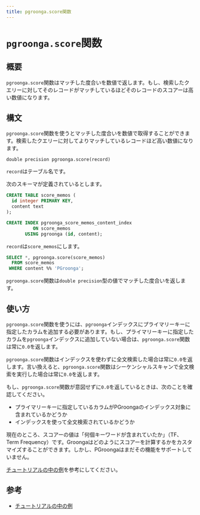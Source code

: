 ```yaml
---
title: pgroonga.score関数
---
```


# `pgroonga.score`関数

## 概要

`pgroonga.score`関数はマッチした度合いを数値で返します。もし、検索したクエリーに対してそのレコードがマッチしているほどそのレコードのスコアーは高い数値になります。

## 構文

`pgroonga.score`関数を使うとマッチした度合いを数値で取得することができます。検索したクエリーに対してよりマッチしているレコードほど高い数値になります。

```text
double precision pgroonga.score(record)
```

`record`はテーブル名です。

次のスキーマが定義されているとします。

```sql
CREATE TABLE score_memos (
  id integer PRIMARY KEY,
  content text
);

CREATE INDEX pgroonga_score_memos_content_index
          ON score_memos
       USING pgroonga (id, content);
```

`record`は`score_memos`にします。

```sql
SELECT *, pgroonga.score(score_memos)
  FROM score_memos
 WHERE content %% 'PGroonga';
```

`pgroonga.score`関数は`double precision`型の値でマッチした度合いを返します。

## 使い方

`pgroonga.score`関数を使うには、`pgroonga`インデックスにプライマリーキーに指定したカラムを追加する必要があります。もし、プライマリーキーに指定したカラムを`pgroonga`インデックスに追加していない場合は、`pgroonga.score`関数は常に`0.0`を返します。

`pgroonga.score`関数はインデックスを使わずに全文検索した場合は常に`0.0`を返します。言い換えると、`pgroonga.score`関数はシーケンシャルスキャンで全文検索を実行した場合は常に`0.0`を返します。

もし、`pgroonga.score`関数が意図せずに`0.0`を返しているときは、次のことを確認してください。

  * プライマリーキーに指定しているカラムがPGroongaのインデックス対象に含まれているかどうか
  * インデックスを使って全文検索されているかどうか

現在のところ、スコアーの値は「何個キーワードが含まれていたか」（TF、Term Frequency）です。Groongaはどのようにスコアーを計算するかをカスタマイズすることができます。しかし、PGroongaはまだその機能をサポートしていません。

[チュートリアルの中の例](../../tutorial/#score)を参考にしてください。

## 参考

  * [チュートリアルの中の例](../../tutorial/#score)
